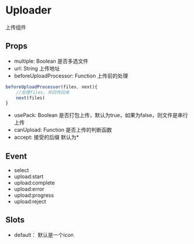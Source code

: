 Uploader
==============
上传组件

## Props

* multiple: Boolean 是否多选文件
* url: String 上传地址
* beforeUploadProcessor: Function 上传前的处理

```js
beforeUploadProcessor(files, next){
    //处理files，并回传回来
    next(files)   
}
```

* usePack: Boolean 是否打包上传，默认为true，如果为false，则文件是串行上传
* canUpload: Function 是否上传的判断函数
* accept: 接受的后缀 默认为*

## Event

* select
* upload:start
* upload:complete
* upload:error
* upload:progress
* upload:reject

## Slots

* default： 默认是一个icon